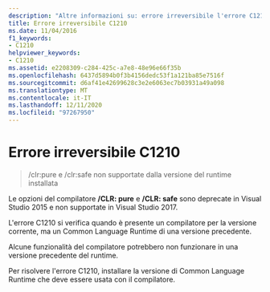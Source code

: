 ```yaml
---
description: "Altre informazioni su: errore irreversibile l'errore C1210"
title: Errore irreversibile C1210
ms.date: 11/04/2016
f1_keywords:
- C1210
helpviewer_keywords:
- C1210
ms.assetid: e2208309-c284-425c-a7e8-48e96e66f35b
ms.openlocfilehash: 6437d5894b0f3b4156dedc53f1a121ba85e7516f
ms.sourcegitcommit: d6af41e42699628c3e2e6063ec7b03931a49a098
ms.translationtype: MT
ms.contentlocale: it-IT
ms.lasthandoff: 12/11/2020
ms.locfileid: "97267950"
---
```

# <a name="fatal-error-c1210"></a>Errore irreversibile C1210

> /clr:pure e /clr:safe non supportate dalla versione del runtime installata

Le opzioni del compilatore **/CLR: pure** e **/CLR: safe** sono deprecate in Visual Studio 2015 e non supportate in Visual Studio 2017.

L'errore C1210 si verifica quando è presente un compilatore per la versione corrente, ma un Common Language Runtime di una versione precedente.

Alcune funzionalità del compilatore potrebbero non funzionare in una versione precedente del runtime.

Per risolvere l'errore C1210, installare la versione di Common Language Runtime che deve essere usata con il compilatore.
